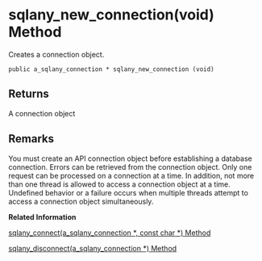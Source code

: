 <!-- loio3bf6783b6c5f1014a0d1a56934d7c686 -->

# sqlany\_new\_connection\(void\) Method

Creates a connection object.



```
public a_sqlany_connection * sqlany_new_connection (void)
```



## Returns

A connection object



## Remarks

You must create an API connection object before establishing a database connection. Errors can be retrieved from the connection object. Only one request can be processed on a connection at a time. In addition, not more than one thread is allowed to access a connection object at a time. Undefined behavior or a failure occurs when multiple threads attempt to access a connection object simultaneously.

**Related Information**  


[sqlany\_connect\(a\_sqlany\_connection \*, const char \*\) Method](sqlany-connect-a-sqlany-connection-const-char-method-3bf5542.md "Creates a connection to a SQL Anywhere database server using the supplied connection object and connection string.")

[sqlany\_disconnect\(a\_sqlany\_connection \*\) Method](sqlany-disconnect-a-sqlany-connection-method-3bf563b.md "Disconnects an already established SQL Anywhere connection.")

